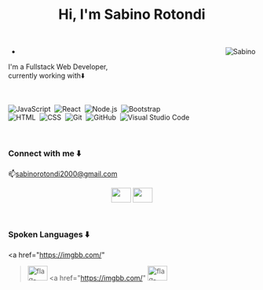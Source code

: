 <h1 align="center">Hi, I'm Sabino Rotondi</h1>

<br />

<p>
  <img
    align="right"
    src="https://s4.gifyu.com/images/animation_500_kxa883sd.gif"
    alt="Sabino"
  />
</p>

-
<p align="left">
  I'm a Fullstack Web Developer, <br />
  currently working with⬇️
</p>

<br />

![JavaScript](https://img.shields.io/badge/-JavaScript-05122A?style=flat&logo=javascript)&nbsp;
![React](https://img.shields.io/badge/-React-05122A?style=flat&logo=react)&nbsp;
![Node.js](https://img.shields.io/badge/-Node.js-05122A?style=flat&logo=node.js)&nbsp;
![Bootstrap](https://img.shields.io/badge/-Bootstrap-05122A?style=flat&logo=bootstrap&logoColor=563D7C)\
![HTML](https://img.shields.io/badge/-HTML-05122A?style=flat&logo=HTML5)&nbsp;
![CSS](https://img.shields.io/badge/-CSS-05122A?style=flat&logo=CSS3&logoColor=1572B6)&nbsp;
![Git](https://img.shields.io/badge/-Git-05122A?style=flat&logo=git)&nbsp;
![GitHub](https://img.shields.io/badge/-GitHub-05122A?style=flat&logo=github)&nbsp;
![Visual Studio
Code](https://img.shields.io/badge/-Visual%20Studio%20Code-05122A?style=flat&logo=visual-studio-code&logoColor=007ACC)&nbsp;

<br />

<h3 align="left">Connect with me ⬇️</h3>

📫sabinorotondi2000@gmail.com
<p align="center">
  <a href="https://www.linkedin.com/in/sabinorotondi/" target="blank"
    ><img
      align="center"
      src="https://raw.githubusercontent.com/rahuldkjain/github-profile-readme-generator/master/src/images/icons/Social/linked-in-alt.svg"
      height="30"
      width="40"
  /></a>
  <a href="https://www.instagram.com/sabinorotondi/" target="blank"
    ><img
      align="center"
      src="https://raw.githubusercontent.com/rahuldkjain/github-profile-readme-generator/master/src/images/icons/Social/instagram.svg"
      height="30"
      width="40"
  /></a>
</p>
<br />
<h3 align="left">Spoken Languages ⬇️</h3>

<a href="https://imgbb.com/"
  ><img
    src="https://i.ibb.co/B3RySNj/flag-italy-2389.png"
    height="30"
    width="40"
    alt="flag-italy-2389"
    border="0"
/></a>
<a href="https://imgbb.com/"
  ><img
    src="https://i.ibb.co/GfwRhQh/flag-for-united-kingdom-1f1ec-1f1e7.png"
    height="30"
    width="40"
    alt="flag-for-united-kingdom-1f1ec-1f1e7"
    border="0"
/></a>
